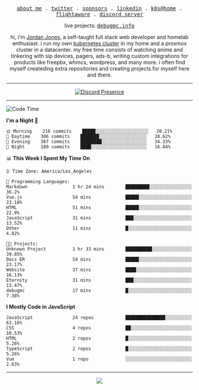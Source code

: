 <p align="center">
  <samp>
    <a href="https://jordanjones.org/">about me</a> .
    <a href="https://twitter.com/kashalls">twitter</a> .
    <a href="https://github.com/sponsors/kashalls">sponsors</a> .
    <a href="https://linkedin.com/in/jordpjones">linkedin</a> .
    <a href="https://github.com/kashalls/home-cluster">k8s@home</a> .
    <a href="https://flightaware.com/adsb/stats/user/kashalls">flightaware</a> .
    <a href="https://discord.gg/ctgrp8k">discord server</a>
  </samp>
</p>

<p align="center">
  live projects: 
  <samp>
    <a href="https://debugmc.info">debugmc.info</a>
  </samp>
</p>

<p align="center">hi, i'm <a href="https://jordanjones.org/">Jordan Jones</a>, a self-taught full stack web developer and homelab enthusiast. i run my own <a href="https://github.com/kashalls/home-cluster">kubernetes cluster</a> in my home and a proxmox cluster in a datacenter. my free time consists of watching anime and tinkering with sip devices, pagers, ads-b, writing custom integrations for products like freepbx, whmcs, wordpress, and many more. i often find myself createding extra repositories and creating projects for myself here and there. </p>

---
<div align="center">

[![Discord Presence](https://lanyard.cnrad.dev/api/201077739589992448)](https://discord.com/users/201077739589992448)

</div>

---

<!--START_SECTION:waka-->
![Code Time](http://img.shields.io/badge/Code%20Time-1%2C118%20hrs%2048%20mins-blue)

**I'm a Night 🦉** 

```text
🌞 Morning    216 commits    █████░░░░░░░░░░░░░░░░░░░░   20.21% 
🌆 Daytime    306 commits    ███████░░░░░░░░░░░░░░░░░░   28.62% 
🌃 Evening    367 commits    ████████░░░░░░░░░░░░░░░░░   34.33% 
🌙 Night      180 commits    ████░░░░░░░░░░░░░░░░░░░░░   16.84%

```


📊 **This Week I Spent My Time On** 

```text
⌚︎ Time Zone: America/Los_Angeles

💬 Programming Languages: 
Markdown                 1 hr 24 mins        █████████░░░░░░░░░░░░░░░░   36.2% 
Vue.js                   54 mins             █████░░░░░░░░░░░░░░░░░░░░   23.18% 
HTML                     51 mins             █████░░░░░░░░░░░░░░░░░░░░   22.0% 
JavaScript               31 mins             ███░░░░░░░░░░░░░░░░░░░░░░   13.52% 
Other                    11 mins             █░░░░░░░░░░░░░░░░░░░░░░░░   4.82%

🐱‍💻 Projects: 
Unknown Project          1 hr 33 mins        ██████████░░░░░░░░░░░░░░░   39.85% 
Docs ER                  54 mins             █████░░░░░░░░░░░░░░░░░░░░   23.17% 
Website                  37 mins             ████░░░░░░░░░░░░░░░░░░░░░   16.13% 
Eternity                 31 mins             ███░░░░░░░░░░░░░░░░░░░░░░   13.47% 
debugmc                  17 mins             █░░░░░░░░░░░░░░░░░░░░░░░░   7.38%

```

**I Mostly Code in JavaScript** 

```text
JavaScript               24 repos            ███████████████░░░░░░░░░░   63.16% 
CSS                      4 repos             ██░░░░░░░░░░░░░░░░░░░░░░░   10.53% 
HTML                     2 repos             █░░░░░░░░░░░░░░░░░░░░░░░░   5.26% 
TypeScript               2 repos             █░░░░░░░░░░░░░░░░░░░░░░░░   5.26% 
Vue                      1 repo              ░░░░░░░░░░░░░░░░░░░░░░░░░   2.63%

```



<!--END_SECTION:waka-->

---

<p align="center">
  <a href="https://github.com/sponsors/kashalls">
    <img src='https://cdn.jsdelivr.net/gh/kashalls/kashalls/sponsors/sponsors.svg'/>
  </a>
</p>
